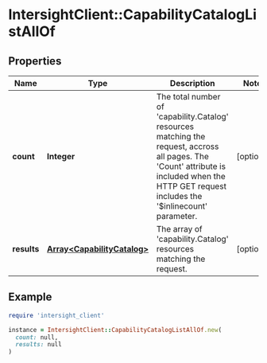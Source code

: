 # IntersightClient::CapabilityCatalogListAllOf

## Properties

| Name | Type | Description | Notes |
| ---- | ---- | ----------- | ----- |
| **count** | **Integer** | The total number of &#39;capability.Catalog&#39; resources matching the request, accross all pages. The &#39;Count&#39; attribute is included when the HTTP GET request includes the &#39;$inlinecount&#39; parameter. | [optional] |
| **results** | [**Array&lt;CapabilityCatalog&gt;**](CapabilityCatalog.md) | The array of &#39;capability.Catalog&#39; resources matching the request. | [optional] |

## Example

```ruby
require 'intersight_client'

instance = IntersightClient::CapabilityCatalogListAllOf.new(
  count: null,
  results: null
)
```

